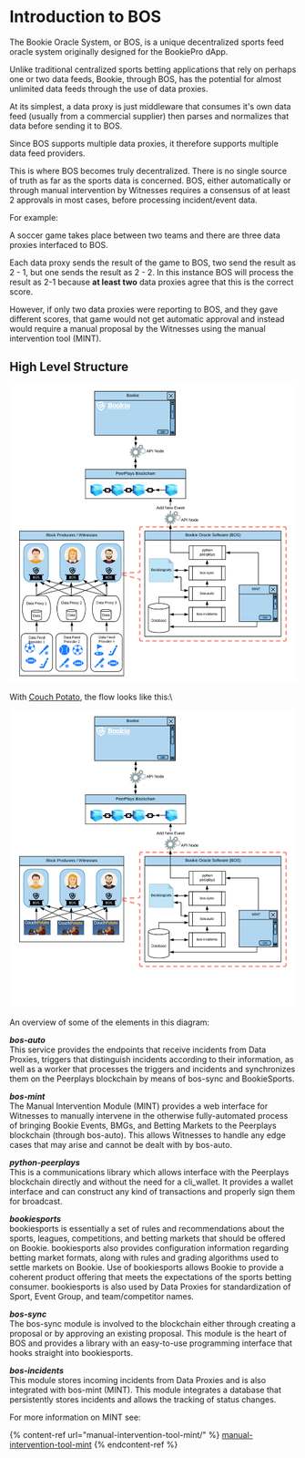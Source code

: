 # Introduction to BOS

The Bookie Oracle System, or BOS, is a unique decentralized sports feed oracle system originally designed for the BookiePro dApp.

Unlike traditional centralized sports betting applications that rely on perhaps one or two data feeds, Bookie, through BOS, has the potential for almost unlimited data feeds through the use of data proxies.

At its simplest, a data proxy is just middleware that consumes it's own data feed (usually from a commercial supplier) then parses and normalizes that data before sending it to BOS.

Since BOS supports multiple data proxies, it therefore supports multiple data feed providers.

This is where BOS becomes truly decentralized. There is no single source of truth as far as the sports data is concerned. BOS, either automatically or through manual intervention by Witnesses requires a consensus of at least 2 approvals in most cases, before processing incident/event data.

For example:

A soccer game takes place between two teams and there are three data proxies interfaced to BOS.

Each data proxy sends the result of the game to BOS, two send the result as 2 - 1, but one sends the result as 2 - 2. In this instance BOS will process the result as 2-1 because **at least two** data proxies agree that this is the correct score.

However, if only two data proxies were reporting to BOS, and they gave different scores, that game would not get automatic approval and instead would require a manual proposal by the Witnesses using the manual intervention tool (MINT).&#x20;

## High Level Structure

![General BOS flow](../.gitbook/assets/bos-flow-1.jpg)

With [Couch Potato](broken-reference), the flow looks like this:\


![BOS flow with Couch Potato](../.gitbook/assets/bos-with-cpotato2.png)

An overview of some of the elements in this diagram:

_**bos-auto**_\
This service provides the endpoints that receive incidents from Data Proxies, triggers that distinguish incidents according to their information, as well as a worker that processes the triggers and incidents and synchronizes them on the Peerplays blockchain by means of bos-sync and BookieSports.

_**bos-mint**_\
The Manual Intervention Module (MINT) provides a web interface for Witnesses to manually intervene in the otherwise fully-automated process of bringing Bookie Events, BMGs, and Betting Markets to the Peerplays blockchain (through bos-auto). This allows Witnesses to handle any edge cases that may arise and cannot be dealt with by bos-auto.

_**python-peerplays**_\
This is a communications library which allows interface with the Peerplays blockchain directly and without the need for a cli\_wallet. It provides a wallet interface and can construct any kind of transactions and properly sign them for broadcast.

_**bookiesports**_\
bookiesports is essentially a set of rules and recommendations about the sports, leagues, competitions, and betting markets that should be offered on Bookie. bookiesports also provides configuration information regarding betting market formats, along with rules and grading algorithms used to settle markets on Bookie. Use of bookiesports allows Bookie to provide a coherent product offering that meets the expectations of the sports betting consumer. bookiesports is also used by Data Proxies for standardization of Sport, Event Group, and team/competitor names.

_**bos-sync**_\
The bos-sync module is involved to the blockchain either through creating a proposal or by approving an existing proposal. This module is the heart of BOS and provides a library with an easy-to-use programming interface that hooks straight into bookiesports.

_**bos-incidents**_\
This module stores incoming incidents from Data Proxies and is also integrated with bos-mint (MINT). This module integrates a database that persistently stores incidents and allows the tracking of status changes.&#x20;

For more information on MINT see:

{% content-ref url="manual-intervention-tool-mint/" %}
[manual-intervention-tool-mint](manual-intervention-tool-mint/)
{% endcontent-ref %}
